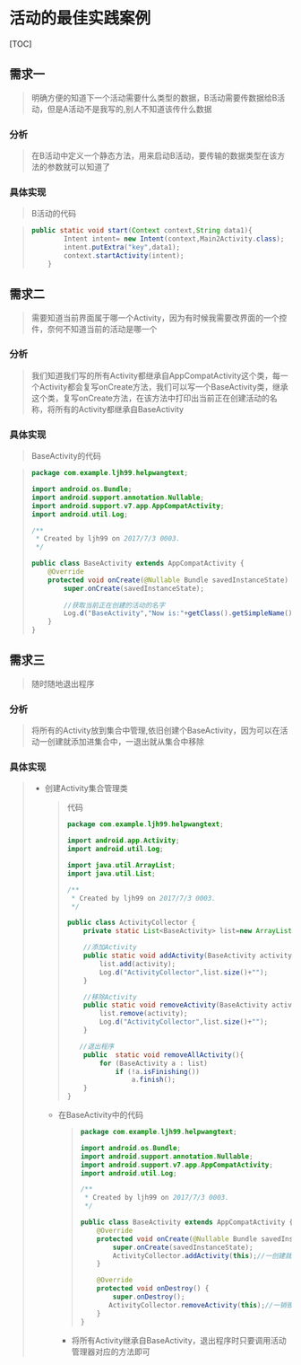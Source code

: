 # 活动的最佳实践案例

[TOC]



## 需求一

> 明确方便的知道下一个活动需要什么类型的数据，B活动需要传数据给B活动，但是A活动不是我写的,别人不知道该传什么数据

### 分析

> 在B活动中定义一个静态方法，用来启动B活动，要传输的数据类型在该方法的参数就可以知道了

### 具体实现

> B活动的代码

> ~~~java
> public static void start(Context context,String data1){
>         Intent intent= new Intent(context,Main2Activity.class);
>         intent.putExtra("key",data1);
>         context.startActivity(intent);
>     }
> ~~~
>
> 

## 需求二

> 需要知道当前界面属于哪一个Activity，因为有时候我需要改界面的一个控件，奈何不知道当前的活动是哪一个

### 分析

> 我们知道我们写的所有Activity都继承自AppCompatActivity这个类，每一个Activity都会复写onCreate方法，我们可以写一个BaseActivity类，继承这个类，复写onCreate方法，在该方法中打印出当前正在创建活动的名称，将所有的Activity都继承自BaseActivity

### 具体实现

> BaseActivity的代码

> ~~~java
> package com.example.ljh99.helpwangtext;
>
> import android.os.Bundle;
> import android.support.annotation.Nullable;
> import android.support.v7.app.AppCompatActivity;
> import android.util.Log;
>
> /**
>  * Created by ljh99 on 2017/7/3 0003.
>  */
>
> public class BaseActivity extends AppCompatActivity {
>     @Override
>     protected void onCreate(@Nullable Bundle savedInstanceState) {
>         super.onCreate(savedInstanceState);
>       
>         //获取当前正在创建的活动的名字
>         Log.d("BaseActivity","Now is:"+getClass().getSimpleName());
>     }
> }
>
> ~~~
>
> 

## 需求三

> 随时随地退出程序

### 分析

> 将所有的Activity放到集合中管理,依旧创建个BaseActivity，因为可以在活动一创建就添加进集合中，一退出就从集合中移除

### 具体实现

> + 创建Activity集合管理类
>
>   > 代码
>   >
>   > ~~~java
>   > package com.example.ljh99.helpwangtext;
>   >
>   > import android.app.Activity;
>   > import android.util.Log;
>   >
>   > import java.util.ArrayList;
>   > import java.util.List;
>   >
>   > /**
>   >  * Created by ljh99 on 2017/7/3 0003.
>   >  */
>   >
>   > public class ActivityCollector {
>   >     private static List<BaseActivity> list=new ArrayList<>();
>   >
>   >     //添加Activity
>   >     public static void addActivity(BaseActivity activity){
>   >         list.add(activity);
>   >         Log.d("ActivityCollector",list.size()+"");
>   >     }
>   >
>   >     //移除Activity
>   >     public static void removeActivity(BaseActivity activity){
>   >         list.remove(activity);
>   >         Log.d("ActivityCollector",list.size()+"");
>   >     }
>   >
>   >    //退出程序
>   >     public  static void removeAllActivity(){
>   >         for (BaseActivity a : list)
>   >             if (!a.isFinishing())
>   >                 a.finish();
>   >     }
>   > }
>   > ~~~
>
>   + 在BaseActivity中的代码
>
>     > ~~~java
>     > package com.example.ljh99.helpwangtext;
>     >
>     > import android.os.Bundle;
>     > import android.support.annotation.Nullable;
>     > import android.support.v7.app.AppCompatActivity;
>     > import android.util.Log;
>     >
>     > /**
>     >  * Created by ljh99 on 2017/7/3 0003.
>     >  */
>     >
>     > public class BaseActivity extends AppCompatActivity {
>     >     @Override
>     >     protected void onCreate(@Nullable Bundle savedInstanceState) {
>     >         super.onCreate(savedInstanceState);
>     >         ActivityCollector.addActivity(this);//一创建就在活动管理器中注册
>     >     }
>     >
>     >     @Override
>     >     protected void onDestroy() {
>     >         super.onDestroy();
>     >        ActivityCollector.removeActivity(this);//一销毁就在活动管理器中取消注册
>     >     }
>     > }
>     > ~~~
>
>     + 将所有Activity继承自BaseActivity，退出程序时只要调用活动管理器对应的方法即可




